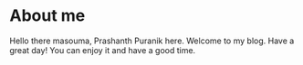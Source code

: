 # About me
Hello there masouma, Prashanth Puranik here. Welcome to my blog. Have a great day!
You can enjoy it and have a good time.

